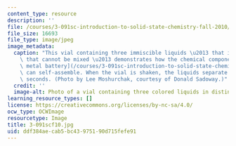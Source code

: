 ```yaml
---
content_type: resource
description: ''
file: /courses/3-091sc-introduction-to-solid-state-chemistry-fall-2010/ddf384aecab5bc43975190d715fefe91_3-091scf10.jpg
file_size: 16693
file_type: image/jpeg
image_metadata:
  caption: "This vial containing three immiscible liquids \u2013 that is, liquids\
    \ that cannot be mixed \u2013 demonstrates how the chemical components of a [liquid\
    \ metal battery](/courses/3-091sc-introduction-to-solid-state-chemistry-fall-2010/pages/syllabus/_index#TED)\
    \ can self-assemble. When the vial is shaken, the liquids separate after a few\
    \ seconds. (Photo by Lee Moshurchak, courtesy of Donald Sadoway.)"
  credit: ''
  image-alt: Photo of a vial containing three colored liquids in distinct layers.
learning_resource_types: []
license: https://creativecommons.org/licenses/by-nc-sa/4.0/
ocw_type: OCWImage
resourcetype: Image
title: 3-091scf10.jpg
uid: ddf384ae-cab5-bc43-9751-90d715fefe91
---
```

